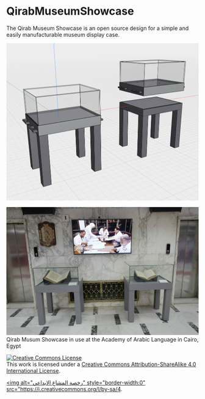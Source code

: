 # QirabMuseumShowcase

The Qirab Museum Showcase is an open source design for a simple and easily manufacturable museum display case.

![Qirab Musum Showcase CAD v2.3](https://github.com/Qirab/QirabMuseumShowcase/blob/main/Qirab%20Showcase%20v2.3.jpg)

![Qirab Musum Showcase in use at the Academy of Arabic Language in Cairo, Egypt](https://github.com/Qirab/QirabMuseumShowcase/blob/main/Qirabshowcase_AcademyofArabicLanguageCairo_L1530935.JPG)
Qirab Musum Showcase in use at the Academy of Arabic Language in Cairo, Egypt

<a rel="license" href="http://creativecommons.org/licenses/by-sa/4.0/"><img alt="Creative Commons License" style="border-width:0" src="https://i.creativecommons.org/l/by-sa/4.0/88x31.png" /></a><br />This work is licensed under a <a rel="license" href="http://creativecommons.org/licenses/by-sa/4.0/">Creative Commons Attribution-ShareAlike 4.0 International License</a>.

<a rel="license" href="http://creativecommons.org/licenses/by-sa/4.0/"><img alt="رخصة المشاع الابداعي" style="border-width:0" src="https://i.creativecommons.org/l/by-sa/4.
